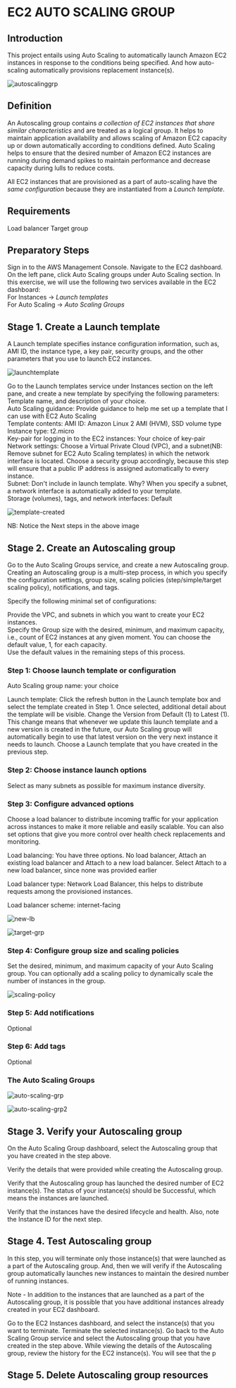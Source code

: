# EC2 AUTO SCALING GROUP

## Introduction
This project entails using Auto Scaling to automatically launch Amazon EC2 
instances in response to the conditions being specified. And how auto-scaling
automatically provisions replacement instance(s).

![autoscalinggrp](EC2-Auto-Scaling-Grp.png?raw=true "autoscalinggrp")

## Definition
An Autoscaling group contains *a collection of EC2 instances that share similar 
characteristics* and are treated as a logical group.
It helps to maintain application availability and allows scaling of Amazon EC2 
capacity up or down automatically according to conditions defined. Auto Scaling 
helps to ensure that the desired number of Amazon EC2 instances are running 
during demand spikes to maintain performance and decrease capacity during 
lulls to reduce costs.

All EC2 instances that are provisioned as a part of auto-scaling have the *same 
configuration* because they are instantiated from a *Launch template*.

## Requirements
Load balancer
Target group

## Preparatory Steps
Sign in to the AWS Management Console.
Navigate to the EC2 dashboard. On the left pane, click Auto Scaling groups under 
Auto Scaling section.
In this exercise, we will use the following two services available in the EC2 dashboard:  
For Instances → *Launch templates*  
For Auto Scaling → *Auto Scaling Groups*  

## Stage 1. Create a Launch template
A Launch template specifies instance configuration information, such as, AMI ID, the instance type, a key pair, security groups, and the other parameters that you use to launch EC2 instances.

![launchtemplate](launch-template.png?raw=true "launchtemplate")

Go to the Launch templates service under Instances section on the left pane, and 
create a new template by specifying the following parameters:  
Template name, and description of your choice.  
Auto Scaling guidance: Provide guidance to help me set up a template that I 
can use with EC2 Auto Scaling  
Template contents: AMI ID: Amazon Linux 2 AMI (HVM), SSD volume type  
Instance type: t2.micro  
Key-pair for logging in to the EC2 instances: Your choice of key-pair  
Network settings: Choose a Virtual Private Cloud (VPC), and a subnet(NB: Remove subnet for EC2 Auto Scaling templates) in which the network interface is located. Choose a security group accordingly, because this step will ensure that a public IP address is assigned automatically to every instance.  
Subnet: Don't include in launch template. Why? When you specify a subnet, a network interface is automatically added to your template.  
Storage (volumes), tags, and network interfaces: Default  

![template-created](template-created.png?raw=true "template-created")

NB: Notice the Next steps in the above image

## Stage 2. Create an Autoscaling group
Go to the Auto Scaling Groups service, and create a new Autoscaling group. 
Creating an Autoscaling group is a multi-step process, in which you specify the configuration settings, group size, scaling policies (step/simple/target scaling 
policy), notifications, and tags. 

Specify the following minimal set of configurations:  

Provide the VPC, and subnets in which you want to create your EC2 instances.  
Specify the Group size with the desired, minimum, and maximum capacity, i.e., 
count of EC2 instances at any given moment. You can choose the default value, 
1, for each capacity.  
Use the default values in the remaining steps of this process.  

### Step 1: Choose launch template or configuration
Auto Scaling group name: your choice  

Launch template:  Click the refresh button in the Launch template box and select the template created in Step 1. Once selected, additional detail about the template will be visible. Change the Version from Default (1) to Latest (1). This change means that whenever we update this launch template and a new version is created in the future, our Auto Scaling group will automatically begin to use that latest version on the very next instance it needs to launch. Choose a Launch template that you have created in the previous step. 

### Step 2: Choose instance launch options
Select as many subnets as possible for maximum instance diversity.

### Step 3: Configure advanced options
Choose a load balancer to distribute incoming traffic for your application across instances to make it more reliable and easily scalable. You can also set options that give you more control over health check replacements and monitoring.

Load balancing: You have three options. No load balancer, Attach an existing load balancer and Attach to a new load balancer.
Select Attach to a new load balancer, since none was provided earlier

Load balancer type: Network Load Balancer, this helps
to distribute requests among the provisioned instances.

Load balancer scheme: internet-facing

![new-lb](new-lb.png?raw=true "new-lb")

![target-grp](target-grp.png?raw=true "target-grp")

### Step 4: Configure group size and scaling policies
Set the desired, minimum, and maximum capacity of your Auto Scaling group. You can optionally add a scaling policy to dynamically scale the number of instances in the group.

![scaling-policy](scaling-policy.png?raw=true "scaling-policy")

### Step 5: Add notifications
Optional


### Step 6: Add tags
Optional 

### The Auto Scaling Groups
![auto-scaling-grp](auto-scaling-grp.png?raw=true "auto-scaling-grp")

![auto-scaling-grp2](auto-scaling-grp2.png?raw=true "auto-scaling-grp2")

## Stage 3. Verify your Autoscaling group
On the Auto Scaling Group dashboard, select the Autoscaling group that you have created in the step above.

Verify the details that were provided while creating the Autoscaling group.

Verify that the Autoscaling group has launched the desired number of EC2 instance(s). The status of your instance(s) should be Successful, which means the instances are launched.

Verify that the instances have the desired lifecycle and health. Also, note the Instance ID for the next step.

## Stage 4. Test Autoscaling group
In this step, you will terminate only those instance(s) that were launched as a part of the Autoscaling group. And, then we will verify if the Autoscaling group automatically launches new instances to maintain the desired number of running instances.

Note - In addition to the instances that are launched as a part of the Autoscaling group, it is possible that you have additional instances already created in your EC2 dashboard.

Go to the EC2 Instances dashboard, and select the instance(s) that you want to terminate.
Terminate the selected instance(s).
Go back to the Auto Scaling Group service and select the Autoscaling group that you have created in the step above.
While viewing the details of the Autoscaling group, review the history for the EC2 instance(s). You will see that the p

## Stage 5. Delete Autoscaling group resources